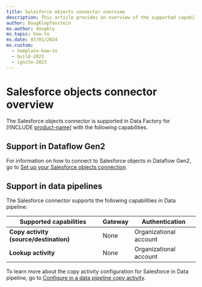 ```yaml
---
title: Salesforce objects connector overview
description: This article provides an overview of the supported capabilities of the Salesforce objects connector.
author: DougKlopfenstein
ms.author: dougklo
ms.topic: how-to
ms.date: 07/01/2024
ms.custom:
  - template-how-to
  - build-2023
  - ignite-2023
---
```


# Salesforce objects connector overview

The Salesforce objects connector is supported in Data Factory for [!INCLUDE [product-name](../includes/product-name.md)] with the following capabilities.


## Support in Dataflow Gen2

For information on how to connect to Salesforce objects in Dataflow Gen2, go to [Set up your Salesforce objects connection](connector-salesforce-objects.md).

## Support in data pipelines

The Salesforce connector supports the following capabilities in Data pipeline:

| Supported capabilities | Gateway | Authentication |
| --- | --- | ---|
| **Copy activity (source/destination)** | None | Organizational account |
| **Lookup activity** | None | Organizational account |

To learn more about the copy activity configuration for Salesforce in Data pipeline, go to [Configure in a data pipeline copy activity](connector-salesforce-objects-copy-activity.md).
